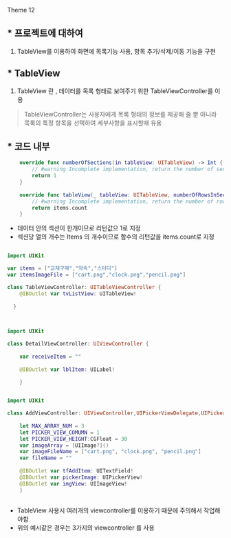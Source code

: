 Theme 12 
## * 프로젝트에 대하여
1. TableView를 이용하여 화면에 목록기능 사용, 항목 추가/삭제/이동 기능을 구현


## * TableView
1. TableView 란 , 데이터를 목록 형태로 보여주기 위한 TableViewController를 이용
> TableViewController는 사용자에게 목록 형태의 정보를 제공해 줄 뿐 아니라 목록의 특정 항목을 선택하여 세부사항을 표시할때 유용

## * 코드 내부

```swift
    override func numberOfSections(in tableView: UITableView) -> Int {
        // #warning Incomplete implementation, return the number of sections
        return 1
    }
    
    override func tableView(_ tableView: UITableView, numberOfRowsInSection section: Int) -> Int {
        // #warning Incomplete implementation, return the number of rows
        return items.count
    }
```
- 데이터 안의 섹션이 한개이므로 리턴값으 1로 지정 
- 섹션당 열의 개수는 Items 의 개수이므로 함수의 리턴값을 items.count로 지정

```swift

import UIKit

var items = ["교재구매","약속","스터디"]
var itemsImageFile = ["cart.png","clock.png","pencil.png"]

class TableViewController: UITableViewController {
    @IBOutlet var tvListView: UITableView!
   
  }
  
```

```swift 

import UIKit

class DetailViewController: UIViewController {
    
    var receiveItem = ""
    
    @IBOutlet var lblItem: UILabel!
    
    }
```

```swift

import UIKit

class AddViewController: UIViewController,UIPickerViewDelegate,UIPickerViewDataSource {
    
    let MAX_ARRAY_NUM = 3
    let PICKER_VIEW_COMUMN = 1
    let PICKER_VIEW_HEIGHT:CGFloat = 30
    var imageArray = [UIImage?]()
    var imageFileName = ["cart.png", "clock.png", "pencil.png"]
    var fileName = ""
    
    @IBOutlet var tfAddItem: UITextField!
    @IBOutlet var pickerImage: UIPickerView!
    @IBOutlet var imgView: UIImageView!
    }
    
 ```
   - TableView 사용시 여러개의 viewcontroller를 이용하기 때문에 주의해서 작업해야함
   - 위의 예시같은 경우는 3가지의 viewcontroller 를 사용 
    
